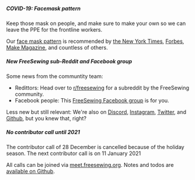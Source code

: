 ##### COVID-19: Facemask pattern

Keep those mask on people, and make sure to make your own so we can
leave the PPE for the frontline workers.

Our [face mask pattern](/blog/facemask-frenzy) is recommended by 
[the New York Times](https://www.nytimes.com/2020/03/31/opinion/coronavirus-n95-mask.html),
[Forbes](https://www.forbes.com/sites/tjmccue/2020/03/20/calling-all-people-who-sew-and-make-you-can-help-solve-2020-n95-type-mask-shortage/),
[Make Magazine](https://makezine.com/projects/sew-your-own-face-mask-from-scratch/),
and countless of others.


##### New FreeSewing sub-Reddit and Facebook group

Some news from the communtity team:

 - Redittors: Head over to [r/freesewing](redditors) for a subreddit by the FreeSewing community.
 - Facebook people: This [FreeSewing Facebook group](https://www.facebook.com/groups/627769821272714/) is for you.

Less new but still relevant: We're also on 
[Discord](https://discord.freesewing.org), 
[Instagram](https://instagram.com/freesewing_org), 
[Twitter](https://twitter.com/freesewing_org), 
and [Github](https://github.com/freesewing), 
but you knew that, right?


##### No contributor call until 2021

The contributor call of 28 December is cancelled because of the holiday season.
The next contributor call is on 11 January 2021

All calls can be joined via [meet.freesewing.org](https://meet.freesewing.org/). 
Notes and todos are [available on Github](https://github.com/freesewing/freesewing/issues?q=is%3Aissue+is%3Aopen+label%3Afscc).


